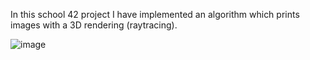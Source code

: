 In this school 42 project I have implemented an algorithm which prints images with a 3D rendering (raytracing).

![image](https://github.com/user-attachments/assets/09f98876-79e5-4cbb-bada-d28358bba4fe)
